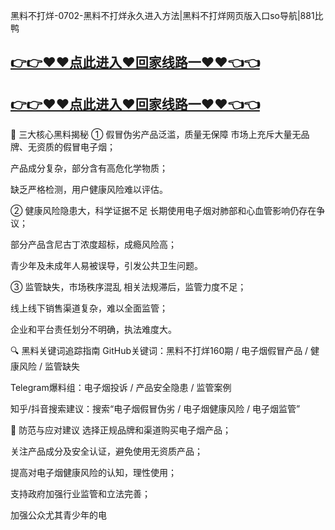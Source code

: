 黑料不打烊-0702-黑料不打烊永久进入方法|黑料不打烊网页版入口so导航|881比鸭
## [👉👉♥♥点此进入♥回家线路一♥♥👈👈](https://unpkg.com/182-2run/index.html)
## [👉👉♥♥点此进入♥回家线路一♥♥👈👈](https://unpkg.com/182-8run/index.html)
🎯 三大核心黑料揭秘
① 假冒伪劣产品泛滥，质量无保障
市场上充斥大量无品牌、无资质的假冒电子烟；

产品成分复杂，部分含有高危化学物质；

缺乏严格检测，用户健康风险难以评估。

② 健康风险隐患大，科学证据不足
长期使用电子烟对肺部和心血管影响仍存在争议；

部分产品含尼古丁浓度超标，成瘾风险高；

青少年及未成年人易被误导，引发公共卫生问题。

③ 监管缺失，市场秩序混乱
相关法规滞后，监管力度不足；

线上线下销售渠道复杂，难以全面监管；

企业和平台责任划分不明确，执法难度大。

🔍 黑料关键词追踪指南
GitHub关键词：黑料不打烊160期 / 电子烟假冒产品 / 健康风险 / 监管缺失

Telegram爆料组：电子烟投诉 / 产品安全隐患 / 监管案例

知乎/抖音搜索建议：搜索“电子烟假冒伪劣 / 电子烟健康风险 / 电子烟监管”

🧠 防范与应对建议
选择正规品牌和渠道购买电子烟产品；

关注产品成分及安全认证，避免使用无资质产品；

提高对电子烟健康风险的认知，理性使用；

支持政府加强行业监管和立法完善；

加强公众尤其青少年的电
